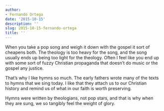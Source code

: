 ```yaml
---
author:
- Fernando Ortega
date: '2015-10-15'
description: ''
slug: 2015-10-15-fernando-ortega
title: ''
---
```

When you take a pop song and weigh it down with the gospel it sort of cheapens both. The theology is too heavy for the song, and the song usually ends up being too light for the theology. Often I feel like you end up with some sort of fuzzy Christian propaganda that doesn’t do music or the gospel any justice. 

That’s why I like hymns so much. The early fathers wrote many of the texts to hymns that we sing today. I like that they attach us to our Christian history and remind us of what in our faith is worth preserving. 

Hymns were written by theologians, not pop stars, and that is why when they are sung, we so tangibly feel the weight of glory.



